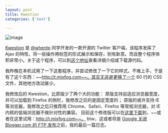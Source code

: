 ```yaml
---
layout: post
title: Kwestion
categories: ['text']

---
```


![image](http://fangming.li/wimgs/blog/kwestion_redesigned_by_lushnis.jpg)

[Kwestion](http://code.google.com/p/kwestion/) 是 [@whentp](https://twitter.com/whentp) 同学开发的一款开源的 Twitter 客户端，该程序发挥了 Ajax 的特性，将一些操作用标签的形式展示和保存，别有新意。而且整个程序体积非常小。关于这个程序，可以到[这个地址](http://code.google.com/p/kwestion/)查看详细介绍或下载源代码。

我昨晚在本机试用了一下这套程序，并尝试修改了一下它的样式，不难上手，于是有了这个东西：~~http://t.mixfog.com~~。其实无非是更换了一个 60 行的 CSS 文件，其他地方改动甚少。

我修改后的 Kwestion，比原版少了两个大的功能： 原版支持自适应浏览器宽度，并可以加载到 Firefox 的侧栏，我修改之后的是固定宽度的； 原版的或许支持 IE 等浏览器，我修改之后只推荐用 Chrome、Safari、Firefox 等常规浏览器，对 IE 内核的低端浏览器不做针对性的兼容。 目前这个修改版可以在[这里下载](https://docs.google.com/leaf?id=0BxqXzxlxU0DCOWJkODdkYzUtMjMzNS00ZDJlLWIzN2QtMGQ1YjgwZWM3ZWQx&hl=en)到，~~或者在这里试用：http://t.mixfog.com~~。 btw，这或者将是 [Google 关闭 Blogger.com 的 FTP 发布](http://blogger-ftp.blogspot.com/)之前，我的最后一篇日志。